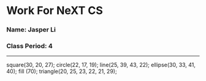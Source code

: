 # Work For NeXT CS
### Name: Jasper Li
### Class Period: 4
---
square(30, 20, 27);
circle(22, 17, 19);
line(25, 39, 43, 22);
ellipse(30, 33, 41, 40);
fill (70);
triangle(20, 25, 23, 22, 21, 29);

